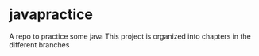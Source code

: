 # javapractice

A repo to practice some java
This project is organized into chapters in the different branches
